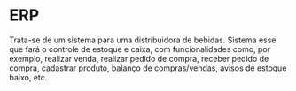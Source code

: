 # ERP
Trata-se de um sistema para uma distribuidora de bebidas. Sistema esse que fará o controle de estoque e caixa, com funcionalidades como, por exemplo, realizar venda, realizar pedido de compra, receber pedido de compra, cadastrar produto, balanço de compras/vendas, avisos de estoque baixo, etc.
